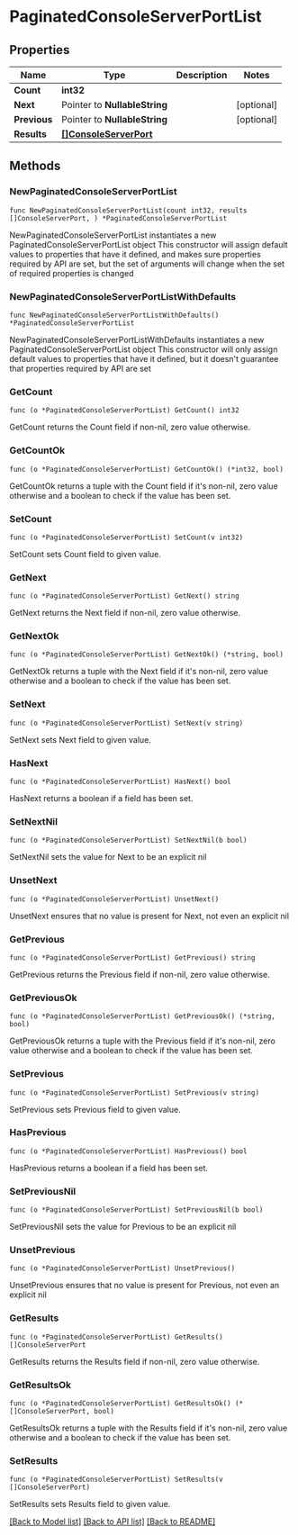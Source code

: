 # PaginatedConsoleServerPortList

## Properties

Name | Type | Description | Notes
------------ | ------------- | ------------- | -------------
**Count** | **int32** |  | 
**Next** | Pointer to **NullableString** |  | [optional] 
**Previous** | Pointer to **NullableString** |  | [optional] 
**Results** | [**[]ConsoleServerPort**](ConsoleServerPort.md) |  | 

## Methods

### NewPaginatedConsoleServerPortList

`func NewPaginatedConsoleServerPortList(count int32, results []ConsoleServerPort, ) *PaginatedConsoleServerPortList`

NewPaginatedConsoleServerPortList instantiates a new PaginatedConsoleServerPortList object
This constructor will assign default values to properties that have it defined,
and makes sure properties required by API are set, but the set of arguments
will change when the set of required properties is changed

### NewPaginatedConsoleServerPortListWithDefaults

`func NewPaginatedConsoleServerPortListWithDefaults() *PaginatedConsoleServerPortList`

NewPaginatedConsoleServerPortListWithDefaults instantiates a new PaginatedConsoleServerPortList object
This constructor will only assign default values to properties that have it defined,
but it doesn't guarantee that properties required by API are set

### GetCount

`func (o *PaginatedConsoleServerPortList) GetCount() int32`

GetCount returns the Count field if non-nil, zero value otherwise.

### GetCountOk

`func (o *PaginatedConsoleServerPortList) GetCountOk() (*int32, bool)`

GetCountOk returns a tuple with the Count field if it's non-nil, zero value otherwise
and a boolean to check if the value has been set.

### SetCount

`func (o *PaginatedConsoleServerPortList) SetCount(v int32)`

SetCount sets Count field to given value.


### GetNext

`func (o *PaginatedConsoleServerPortList) GetNext() string`

GetNext returns the Next field if non-nil, zero value otherwise.

### GetNextOk

`func (o *PaginatedConsoleServerPortList) GetNextOk() (*string, bool)`

GetNextOk returns a tuple with the Next field if it's non-nil, zero value otherwise
and a boolean to check if the value has been set.

### SetNext

`func (o *PaginatedConsoleServerPortList) SetNext(v string)`

SetNext sets Next field to given value.

### HasNext

`func (o *PaginatedConsoleServerPortList) HasNext() bool`

HasNext returns a boolean if a field has been set.

### SetNextNil

`func (o *PaginatedConsoleServerPortList) SetNextNil(b bool)`

 SetNextNil sets the value for Next to be an explicit nil

### UnsetNext
`func (o *PaginatedConsoleServerPortList) UnsetNext()`

UnsetNext ensures that no value is present for Next, not even an explicit nil
### GetPrevious

`func (o *PaginatedConsoleServerPortList) GetPrevious() string`

GetPrevious returns the Previous field if non-nil, zero value otherwise.

### GetPreviousOk

`func (o *PaginatedConsoleServerPortList) GetPreviousOk() (*string, bool)`

GetPreviousOk returns a tuple with the Previous field if it's non-nil, zero value otherwise
and a boolean to check if the value has been set.

### SetPrevious

`func (o *PaginatedConsoleServerPortList) SetPrevious(v string)`

SetPrevious sets Previous field to given value.

### HasPrevious

`func (o *PaginatedConsoleServerPortList) HasPrevious() bool`

HasPrevious returns a boolean if a field has been set.

### SetPreviousNil

`func (o *PaginatedConsoleServerPortList) SetPreviousNil(b bool)`

 SetPreviousNil sets the value for Previous to be an explicit nil

### UnsetPrevious
`func (o *PaginatedConsoleServerPortList) UnsetPrevious()`

UnsetPrevious ensures that no value is present for Previous, not even an explicit nil
### GetResults

`func (o *PaginatedConsoleServerPortList) GetResults() []ConsoleServerPort`

GetResults returns the Results field if non-nil, zero value otherwise.

### GetResultsOk

`func (o *PaginatedConsoleServerPortList) GetResultsOk() (*[]ConsoleServerPort, bool)`

GetResultsOk returns a tuple with the Results field if it's non-nil, zero value otherwise
and a boolean to check if the value has been set.

### SetResults

`func (o *PaginatedConsoleServerPortList) SetResults(v []ConsoleServerPort)`

SetResults sets Results field to given value.



[[Back to Model list]](../README.md#documentation-for-models) [[Back to API list]](../README.md#documentation-for-api-endpoints) [[Back to README]](../README.md)


